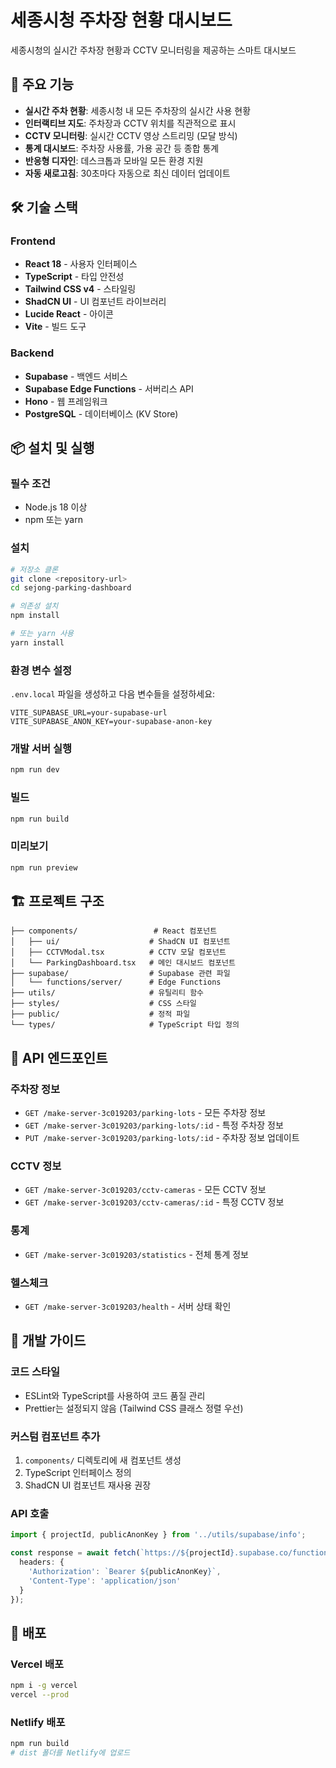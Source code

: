 # 세종시청 주차장 현황 대시보드

세종시청의 실시간 주차장 현황과 CCTV 모니터링을 제공하는 스마트 대시보드

## 🚀 주요 기능

- **실시간 주차 현황**: 세종시청 내 모든 주차장의 실시간 사용 현황
- **인터랙티브 지도**: 주차장과 CCTV 위치를 직관적으로 표시
- **CCTV 모니터링**: 실시간 CCTV 영상 스트리밍 (모달 방식)
- **통계 대시보드**: 주차장 사용률, 가용 공간 등 종합 통계
- **반응형 디자인**: 데스크톱과 모바일 모든 환경 지원
- **자동 새로고침**: 30초마다 자동으로 최신 데이터 업데이트

## 🛠 기술 스택

### Frontend
- **React 18** - 사용자 인터페이스
- **TypeScript** - 타입 안전성
- **Tailwind CSS v4** - 스타일링
- **ShadCN UI** - UI 컴포넌트 라이브러리
- **Lucide React** - 아이콘
- **Vite** - 빌드 도구

### Backend
- **Supabase** - 백엔드 서비스
- **Supabase Edge Functions** - 서버리스 API
- **Hono** - 웹 프레임워크
- **PostgreSQL** - 데이터베이스 (KV Store)

## 📦 설치 및 실행

### 필수 조건
- Node.js 18 이상
- npm 또는 yarn

### 설치
```bash
# 저장소 클론
git clone <repository-url>
cd sejong-parking-dashboard

# 의존성 설치
npm install

# 또는 yarn 사용
yarn install
```

### 환경 변수 설정
`.env.local` 파일을 생성하고 다음 변수들을 설정하세요:

```env
VITE_SUPABASE_URL=your-supabase-url
VITE_SUPABASE_ANON_KEY=your-supabase-anon-key
```

### 개발 서버 실행
```bash
npm run dev
```

### 빌드
```bash
npm run build
```

### 미리보기
```bash
npm run preview
```

## 🏗 프로젝트 구조

```
├── components/                 # React 컴포넌트
│   ├── ui/                    # ShadCN UI 컴포넌트
│   ├── CCTVModal.tsx          # CCTV 모달 컴포넌트
│   └── ParkingDashboard.tsx   # 메인 대시보드 컴포넌트
├── supabase/                  # Supabase 관련 파일
│   └── functions/server/      # Edge Functions
├── utils/                     # 유틸리티 함수
├── styles/                    # CSS 스타일
├── public/                    # 정적 파일
└── types/                     # TypeScript 타입 정의
```

## 🎯 API 엔드포인트

### 주차장 정보
- `GET /make-server-3c019203/parking-lots` - 모든 주차장 정보
- `GET /make-server-3c019203/parking-lots/:id` - 특정 주차장 정보
- `PUT /make-server-3c019203/parking-lots/:id` - 주차장 정보 업데이트

### CCTV 정보
- `GET /make-server-3c019203/cctv-cameras` - 모든 CCTV 정보
- `GET /make-server-3c019203/cctv-cameras/:id` - 특정 CCTV 정보

### 통계
- `GET /make-server-3c019203/statistics` - 전체 통계 정보

### 헬스체크
- `GET /make-server-3c019203/health` - 서버 상태 확인

## 🔧 개발 가이드

### 코드 스타일
- ESLint와 TypeScript를 사용하여 코드 품질 관리
- Prettier는 설정되지 않음 (Tailwind CSS 클래스 정렬 우선)

### 커스텀 컴포넌트 추가
1. `components/` 디렉토리에 새 컴포넌트 생성
2. TypeScript 인터페이스 정의
3. ShadCN UI 컴포넌트 재사용 권장

### API 호출
```typescript
import { projectId, publicAnonKey } from '../utils/supabase/info';

const response = await fetch(`https://${projectId}.supabase.co/functions/v1/make-server-3c019203/endpoint`, {
  headers: {
    'Authorization': `Bearer ${publicAnonKey}`,
    'Content-Type': 'application/json'
  }
});
```

## 🚦 배포

### Vercel 배포
```bash
npm i -g vercel
vercel --prod
```

### Netlify 배포
```bash
npm run build
# dist 폴더를 Netlify에 업로드
```

